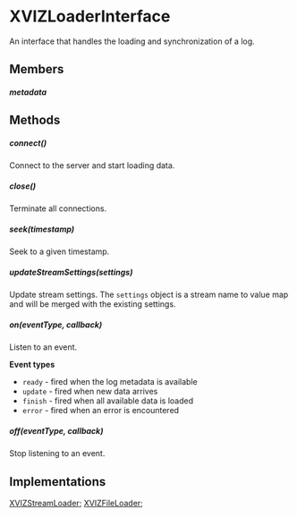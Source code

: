 # XVIZLoaderInterface

An interface that handles the loading and synchronization of a log.

## Members

##### metadata

## Methods

##### connect()

Connect to the server and start loading data.

##### close()

Terminate all connections.

##### seek(timestamp)

Seek to a given timestamp.

##### updateStreamSettings(settings)

Update stream settings. The `settings` object is a stream name to value map and will be merged with
the existing settings.

##### on(eventType, callback)

Listen to an event.

**Event types**

- `ready` - fired when the log metadata is available
- `update` - fired when new data arrives
- `finish` - fired when all available data is loaded
- `error` - fired when an error is encountered

##### off(eventType, callback)

Stop listening to an event.

## Implementations

[XVIZStreamLoader](/docs/api-reference/xviz-stream-loader.md);
[XVIZFileLoader](/docs/api-reference/xviz-file-loader.md);
